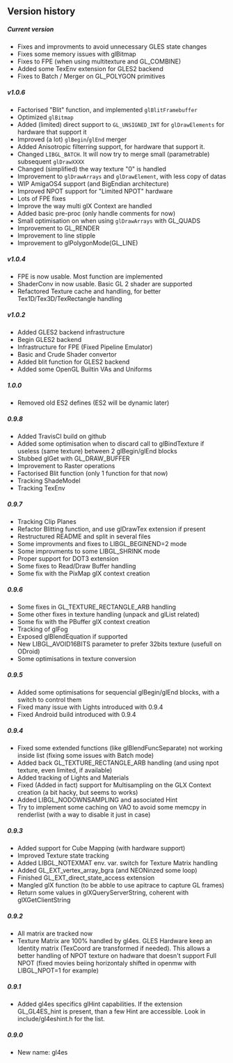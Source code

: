 Version history
----
##### Current version
* Fixes and improvments to avoid unnecessary GLES state changes
* Fixes some memory issues with glBitmap
* Fixes to FPE (when using multitexture and GL_COMBINE)
* Added some TexEnv extension for GLES2 backend
* Fixes to Batch / Merger on GL_POLYGON primitives

##### v1.0.6
* Factorised "Blit" function, and implemented `glBlitFramebuffer`
* Optimized `glBitmap`
* Added (limited) direct support to `GL_UNSIGNED_INT` for `glDrawElements` for hardware that support it
* Improved (a lot) `glBegin`/`glEnd` merger
* Added Anisotropic filterring support, for hardware that support it.
* Changed `LIBGL_BATCH`. It will now try to merge small (parametrable) subsequent `glDrawXXXX`
* Changed (simplified) the way texture "0" is handled
* Improvement to `glDrawArrays` and `glDrawElement`, with less copy of datas
* WIP AmigaOS4 support (and BigEndian architecture)
* Improved NPOT support for "Limited NPOT" hardware
* Lots of FPE fixes
* Improve the way multi glX Context are handled
* Added basic pre-proc (only handle comments for now)
* Small optimisation on when using `glDrawArrays` with GL_QUADS
* Improvement to GL_RENDER
* Improvement to line stipple
* Improvement to glPolygonMode(GL_LINE)
 
##### v1.0.4
 * FPE is now usable. Most function are implemented
 * ShaderConv in now usable. Basic GL 2 shader are supported
 * Refactored Texture cache and handling, for better Tex1D/Tex3D/TexRectangle handling

##### v1.0.2
 * Added GLES2 backend infrastructure
 * Begin GLES2 backend
 * Infrastructure for FPE (Fixed Pipeline Emulator)
 * Basic and Crude Shader convertor
 * Added blit function for GLES2 backend
 * Added some OpenGL Builtin VAs and Uniforms

##### 1.0.0
 * Removed old ES2 defines (ES2 will be dynamic later)

##### 0.9.8
 * Added TravisCI build on github
 * Added some optimisation when to discard call to glBindTexture if useless (same texture) between 2 glBegin/glEnd blocks
 * Stubbed glGet with GL_DRAW_BUFFER
 * Improvement to Raster operations
 * Factorised Blit function (only 1 function for that now)
 * Tracking ShadeModel
 * Tracking TexEnv
 
##### 0.9.7
 * Tracking Clip Planes
 * Refactor Blitting function, and use glDrawTex extension if present
 * Restructured README and split in several files
 * Some improvments and fixes to LIBGL_BEGINEND=2 mode
 * Some improvments to some LIBGL_SHRINK mode
 * Proper support for DOT3 extension
 * Some fixes to Read/Draw Buffer handling
 * Some fix with the PixMap glX context creation
 
##### 0.9.6
 * Some fixes in GL_TEXTURE_RECTANGLE_ARB handling
 * Some other fixes in texture handling (unpack and glList related)
 * Some fix with the PBuffer glX context creation
 * Tracking of glFog
 * Exposed glBlendEquation if supported
 * New LIBGL_AVOID16BITS parameter to prefer 32bits texture (usefull on ODroid)
 * Some optimisations in texture conversion

##### 0.9.5
 * Added some optimisations for sequencial glBegin/glEnd blocks, with a switch to control them
 * Fixed many issue with Lights introduced with 0.9.4
 * Fixed Android build introduced with 0.9.4

##### 0.9.4
 * Fixed some extended functions (like glBlendFuncSeparate) not working inside list (fixing some issues with Batch mode)
 * Added back GL_TEXTURE_RECTANGLE_ARB handling (and using npot texture, even limited, if available)
 * Added tracking of Lights and Materials
 * Fixed (Added in fact) support for Multisampling on the GLX Context creation (a bit hacky, but seems to works)
 * Added LIBGL_NODOWNSAMPLING and associated Hint
 * Try to implement some caching on VAO to avoid some memcpy in renderlist (with a way to disable it just in case)

##### 0.9.3
 * Added support for Cube Mapping (with hardware support)
 * Improved Texture state tracking
 * Added LIBGL_NOTEXMAT env. var. switch for Texture Matrix handling
 * Added GL_EXT_vertex_array_bgra (and NEONinzed some loop)
 * Finished GL_EXT_direct_state_access extension
 * Mangled glX function (to be abble to use apitrace to capture GL frames)
 * Return some values in glXQueryServerString, coherent with glXGetClientString

##### 0.9.2
 * All matrix are tracked now
 * Texture Matrix are 100% handled by gl4es. GLES Hardware keep an Identity matrix (TexCoord are transformed if needed). This allows a better handling of NPOT texture on hadware that doesn't support Full NPOT (fixed movies beiing horizontaly shifted in openmw with LIBGL_NPOT=1 for example)

##### 0.9.1
 * Added gl4es specifics glHint capabilities. If the extension GL_GL4ES_hint is present, than a few Hint are accessible. Look in include/gl4eshint.h for the list.

##### 0.9.0
 * New name: gl4es
